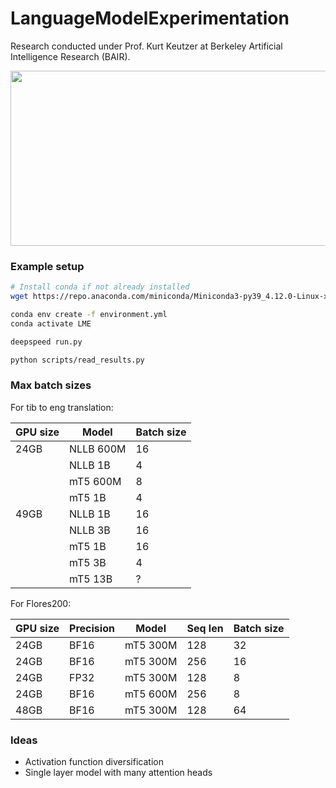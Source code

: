 # LanguageModelExperimentation

Research conducted under Prof. Kurt Keutzer at Berkeley Artificial Intelligence Research (BAIR). 

<img src="http://bair.berkeley.edu/images/BAIR_Logo_BlueType_Tag.png" width="525" height="280">



### Example setup
```bash
# Install conda if not already installed
wget https://repo.anaconda.com/miniconda/Miniconda3-py39_4.12.0-Linux-x86_64.sh

conda env create -f environment.yml
conda activate LME

deepspeed run.py

python scripts/read_results.py
```


### Max batch sizes
For tib to eng translation:

|GPU size|Model      |Batch size|
|--------|-----------|----------|
|    24GB|  NLLB 600M|        16|
|        |    NLLB 1B|         4|
|        |   mT5 600M|         8|
|        |     mT5 1B|         4|
|    49GB|    NLLB 1B|        16|
|        |    NLLB 3B|        16|
|        |     mT5 1B|        16|
|        |     mT5 3B|         4|
|        |    mT5 13B|         ?|

For Flores200:

|GPU size|Precision|Model      |Seq len|Batch size|
|--------|---------|-----------|-------|----------|
|    24GB|     BF16|   mT5 300M|    128|        32|
|    24GB|     BF16|   mT5 300M|    256|        16|
|    24GB|     FP32|   mT5 300M|    128|         8|
|    24GB|     BF16|   mT5 600M|    256|         8|
|    48GB|     BF16|   mT5 300M|    128|        64|


### Ideas
- Activation function diversification
- Single layer model with many attention heads
